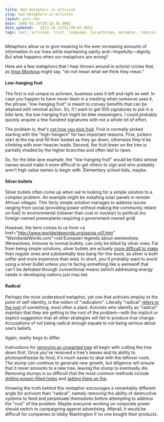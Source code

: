 ```yaml
---
title: Bad metaphors in activism
slug: bad-metaphors-in-activism
layout: post.hbs
date: 2008-01-16T19:18:36.000Z
date_updated:   2013-10-21T22:09:02.965Z
tags: text, activism, fruit, language, lycanthropy, metaphor, radical, trees, werewolves
---
```


Metaphors allow us to give meaning to the ever increasing amounts of information in our lives while maintaining sanity and&mdash;hopefully&mdash;dignity. But what happens when our metaphors are wrong?<!--more-->

Here are a few metaphors that I hear thrown around in activist circles that, as <a href="http://www.imdb.com/title/tt0093779/quotes" title="Princess Bride quotes">Inigo Montoya</a> might say, "do not mean what we think they mean."

<h4>Low-hanging fruit</h4>

The first is not unique to activism, business uses it left and right as well. In case you happen to have never been in a meeting when someone uses it, the phrase "low-hanging fruit" is meant to convey benefits that can be attained with minimal action. So, if I want to get 500 signatures to put in a bike lane, the low-hanging fruit might be bike messengers. I could probably quickly acquire a few hundred signatures with not a whole lot of effort.

The problem is, that's <a href="http://www.fastcompany.com/magazine/11/cdu.html" title="FastCompany.com">not how you pick fruit</a>. Fruit is normally picked starting with the "high-hangers" for two important reasons. First, pickers start at the top and fill their basket as they go down, otherwise they'd be climbing with ever-heavier loads. Second, the fruit lower on the tree is partially shaded by the higher branches and often last to ripen.

So, for the bike lane example, the "low-hanging fruit" would be folks whose names would make it more difficult to get others to sign and who probably aren't high value names to begin with. Elementary school kids, maybe.

<h4>Silver bullets</h4>

Silver bullets often come up when we're looking for a simple solution to a complex problem. An example might be installing solar panels in remote African villages. This fairly simple solution manages to address issues ranging from social (providing power without making the community reliant on fuel) to environmental (cleaner than coal or nuclear) to political (no foreign-owned powerplants requiring a government-owned grid).

However, the term comes to us from <a href="http://www.worldwidewords.org/qa/qa-sil1.htm" "WorldwideWords.com">old European legends</a> about werewolves. Werewolves, immune to normal bullets, can only be killed by silver ones. Far from being simple solutions, silver bullets are actually <a href="http://en.wikipedia.org/wiki/Silver_bullet" title="Silver bullet on Wikipedia">more difficult to make</a> than regular ones and substantially less bang-for-the-buck, as silver is both softer and more expensive than lead. In short, you'd probably want to avoid using a silver bullet unless you're facing something like a werewolf that can't be defeated through conventional means (which addressing energy needs in developing nations just may be).

<h4>Radical</h4>

Perhaps the most understood metaphor, yet one that activists employ to the point of self-identity, is the notion of "radicalism". Literally "radical" <a href="http://www.m-w.com/dictionary/radical" title="radical on Merriam-Webster.com">refers to the root</a> of something, most often a plant. Activists who identify as "radical" maintain that they are getting to the <em>root</em> of the problem&mdash;with the implicit or explicit suggestion that all other strategies will fail to produce true change. Accusations of not being radical enough equate to not being serious about one's beliefs.

Again, reality begs to differ.

Instructions for <a href="http://www.treehelp.com/howto/howto-remove-a-tree-3.asp" title="TreeHelp.com">removing an unwanted tree</a> all begin with cutting the tree down first. Once you've removed a tree's leaves and its ability to photosynthesize its food, it's much easier to deal with the leftover roots. The stump can continue to generate new growth, but diligence will ensure that it never amounts to a new tree, leaving the stump to eventually die. Removing stumps is so difficult that the most common methods include <a href="http://landscaping.about.com/cs/lazylandscaping/ht/stump_removal.htm" title="Stump Removal at About.com">drilling poison-filled holes</a> and <a href="http://answers.yahoo.com/question/index?qid=20070419194429AAyz1SA" title="Yahoo Answers on the subject">setting them on fire</a>.

Knowing the truth behind this metaphor encourages a remarkably different angle for activism than "radical", namely removing the ability of destructive systems to feed and perpetuate themselves before attempting to address the "root" of the problem. Maybe everyone working on corporate power should switch to campaigning against advertising. Afterall, it would be difficult for companies to lobby Washington if no one bought their products.
